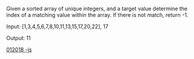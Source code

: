 Given a sorted array of unique integers, and a target value determine the index of a matching value within the array. If there is not match, return -1.

Input: [1,3,4,5,6,7,8,10,11,13,15,17,20,22], 17

Output: 11

[012018 -js](https://github.com/vibrantlife/algorithm-interview-prep/blob/master/solutions/binarysearch_012018.js)